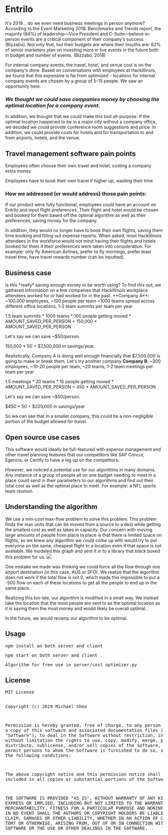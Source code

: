 <h1> Entrilo </h1>

It's 2019... do we even need business meetings in person anymore? According to the Event Marketing 2018: Benchmarks and Trends report, the majority (84%) of leadership—Vice President and C-Suite—believe in-person events are a critical component of their company’s success (Bizzabo). Not only that, but their budgets are where their mouths are: 62% of senior marketers plan on investing more in live events in the future both in budget and number of events. (Bizzabo, 2018)

For internal company events, the travel, hotel, and venue cost is on the company's dime. Based on conversations with employees at HackIllinois, we found that this expensive is far from optimized - locations for internal company events are chosen by a group of 5-15 people. We saw an opportunity here.

<h3> <i> We thought we could save companies money by choosing the optimal location for a company event. </i></h3>

In addition, we thought that we could make this tool all-purpose. If the optimal location happened to be in a major city without a company office, we decided we could provide conference room suggestions and price. In addition, we could provide costs for hotels and for transportation to and from airports, hotels, and the venue.

<h2> Travel management software pain points </h2>

Employees often choose their own travel and hotel, costing a company extra money

Employees have to book their own travel if higher up, wasting their time

<h3>How we addressed (or would address) those pain points:</h3>

If our product were fully functional, employees could have an account on Entrilo and input flight preferences. Their flight and hotel would be chosen and booked for them based off the optimal algorithm as well as their preferences, saving money for the company.

In addition, they would no longer have to book their own flights, saving them time booking and filling out expense reports. When asked, most HackIllinois attendees in the workforce would not mind having their flights and hotels booked for them if their preferences were taken into consideration. For example: only fly American Airlines, prefer to fly mornings, prefer least travel time, have travel rewards number (can be inputted).

<h2> Business case </h2>
Is this *really* saving enough money to be worth using? To find this out, we gathered information on a few companies that HackIllinois workplace attendees worked for or had worked for in the past.
**Company A**: ~100,000 employees, ~100 people per team ~1000 teams spread across different office locations, 1-2 team summits per team per year

1.5 team summits * 1000 teams * 100 people getting moved * AMOUNT_SAVED_PER_PERSON = 150,000 * AMOUNT_SAVED_PER_PERSON

Let's say we can save ~$50/person.

150,000 * 50 = $7,500,000 in savings/year.

Realistically, Company A is doing well enough financially that $7,500,000 is going to make or break them. Let's try another company
**Company B**:
~300 employees, ~10-20 people per team, ~20 teams, 1-2 team meetings per team per year

1.5 meetings * 20 teams * 15 people getting moved * AMOUNT_SAVED_PER_PERSON = 450 * AMOUNT_SAVED_PER_PERSON

Let's say we can save ~$50/person.

$450 * 50 = $225,000 in savings/year

So we can see that in a smaller company, this could be a non-negligible portion of the budget allowed for travel.

<h2>Open source use cases</h2>
This software would ideally be full-featured with expense management and other travel planning features that our competitors like SAP Concur, Egencia, or Certify to have a leg up on the competitors.

*However*, we noticed a potential use for our algorithms in many domains. Any instance of a group of people all on one budget needing to meet in a place could send in their parameters to our algorithms and find out their total cost as well as the optimal place to meet. For example: a NFL sports team reunion.

<h2>Understanding the algorithm</h2>
We use a min-cost max-flow problem to solve this problem. This problem finds the max units that can be moved from a source to a dest while getting the smallest cost as well as takes in capacity. Our concern with moving large amounts of people from place to place is that there is limited space on flights, so we knew any algorithm we could come up with would try to put everyone on the same, cheapest flight to a location even if that space is not available. We modeled this graph and sent it in to a library that black boxed this problem for us.

<img src = "http://i67.tinypic.com/29z1jif.jpg">

One mistake we made was thinking we could force all the flow through one airport destination (in this case, AUS or SFO). We realize that the algorithm does not work if the total flow is not 0, which made this impossible to put a -500 flow on each of these locations to get all the people to end up in the same place.

Realizing this too late, our algorithm is modified in a small way. We instead take the location that the most people are sent to as the optimal location as it is saving them the most money and would likely be overall optimal.

In the future, we would revamp our algorithm to be optimal.

<h2>Usage</h2>
<pre>npm install on both server and client</pre>
<pre>npm start on both server and client</pre>
<pre>Algorithm for free use in server/cost_optimizer.py</pre>

<h2>License</h2>
<pre>MIT License
  
Copyright (c) 2019 Michael Shea

Permission is hereby granted, free of charge, to any person obtaining a copy
of this software and associated documentation files (the "Software"), to deal
in the Software without restriction, including without limitation the rights
to use, copy, modify, merge, publish, distribute, sublicense, and/or sell
copies of the Software, and to permit persons to whom the Software is
furnished to do so, subject to the following conditions:

The above copyright notice and this permission notice shall be included in all
copies or substantial portions of the Software.

THE SOFTWARE IS PROVIDED "AS IS", WITHOUT WARRANTY OF ANY KIND, EXPRESS OR
IMPLIED, INCLUDING BUT NOT LIMITED TO THE WARRANTIES OF MERCHANTABILITY,
FITNESS FOR A PARTICULAR PURPOSE AND NONINFRINGEMENT. IN NO EVENT SHALL THE
AUTHORS OR COPYRIGHT HOLDERS BE LIABLE FOR ANY CLAIM, DAMAGES OR OTHER
LIABILITY, WHETHER IN AN ACTION OF CONTRACT, TORT OR OTHERWISE, ARISING FROM,
OUT OF OR IN CONNECTION WITH THE SOFTWARE OR THE USE OR OTHER DEALINGS IN THE
SOFTWARE.
</pre>
